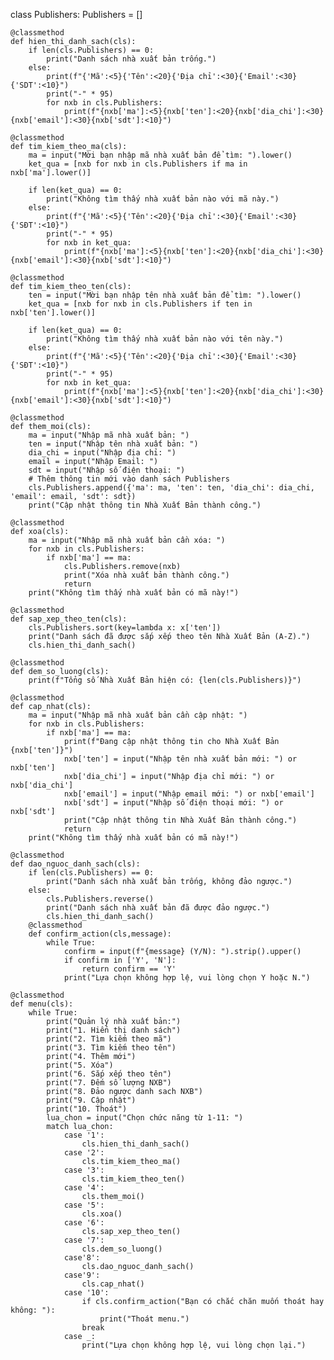 class Publishers:
    Publishers = []

    @classmethod
    def hien_thi_danh_sach(cls):
        if len(cls.Publishers) == 0:
            print("Danh sách nhà xuất bản trống.")
        else:
            print(f"{'Mã':<5}{'Tên':<20}{'Địa chỉ':<30}{'Email':<30}{'SDT':<10}")
            print("-" * 95)
            for nxb in cls.Publishers:
                print(f"{nxb['ma']:<5}{nxb['ten']:<20}{nxb['dia_chi']:<30}{nxb['email']:<30}{nxb['sdt']:<10}")

    @classmethod
    def tim_kiem_theo_ma(cls):
        ma = input("Mời bạn nhập mã nhà xuất bản để tìm: ").lower()
        ket_qua = [nxb for nxb in cls.Publishers if ma in nxb['ma'].lower()]

        if len(ket_qua) == 0:
            print("Không tìm thấy nhà xuất bản nào với mã này.")
        else:
            print(f"{'Mã':<5}{'Tên':<20}{'Địa chỉ':<30}{'Email':<30}{'SĐT':<10}")
            print("-" * 95)
            for nxb in ket_qua:
                print(f"{nxb['ma']:<5}{nxb['ten']:<20}{nxb['dia_chi']:<30}{nxb['email']:<30}{nxb['sdt']:<10}")

    @classmethod
    def tim_kiem_theo_ten(cls):
        ten = input("Mời bạn nhập tên nhà xuất bản để tìm: ").lower()
        ket_qua = [nxb for nxb in cls.Publishers if ten in nxb['ten'].lower()]

        if len(ket_qua) == 0:
            print("Không tìm thấy nhà xuất bản nào với tên này.")
        else:
            print(f"{'Mã':<5}{'Tên':<20}{'Địa chỉ':<30}{'Email':<30}{'SĐT':<10}")
            print("-" * 95)
            for nxb in ket_qua:
                print(f"{nxb['ma']:<5}{nxb['ten']:<20}{nxb['dia_chi']:<30}{nxb['email']:<30}{nxb['sdt']:<10}")

    @classmethod
    def them_moi(cls):
        ma = input("Nhập mã nhà xuất bản: ")
        ten = input("Nhập tên nhà xuất bản: ")
        dia_chi = input("Nhập địa chỉ: ")
        email = input("Nhập Email: ")
        sdt = input("Nhập số điện thoại: ")
        # Thêm thông tin mới vào danh sách Publishers
        cls.Publishers.append({'ma': ma, 'ten': ten, 'dia_chi': dia_chi, 'email': email, 'sdt': sdt})
        print("Cập nhật thông tin Nhà Xuất Bản thành công.")

    @classmethod
    def xoa(cls):
        ma = input("Nhập mã nhà xuất bản cần xóa: ")
        for nxb in cls.Publishers:
            if nxb['ma'] == ma:
                cls.Publishers.remove(nxb)
                print("Xóa nhà xuất bản thành công.")
                return
        print("Không tìm thấy nhà xuất bản có mã này!")

    @classmethod
    def sap_xep_theo_ten(cls):
        cls.Publishers.sort(key=lambda x: x['ten'])
        print("Danh sách đã được sắp xếp theo tên Nhà Xuất Bản (A-Z).")
        cls.hien_thi_danh_sach()

    @classmethod
    def dem_so_luong(cls):
        print(f"Tổng số Nhà Xuất Bản hiện có: {len(cls.Publishers)}")

    @classmethod
    def cap_nhat(cls):
        ma = input("Nhập mã nhà xuất bản cần cập nhật: ")
        for nxb in cls.Publishers:
            if nxb['ma'] == ma:
                print(f"Đang cập nhật thông tin cho Nhà Xuất Bản {nxb['ten']}")
                nxb['ten'] = input("Nhập tên nhà xuất bản mới: ") or nxb['ten']
                nxb['dia_chi'] = input("Nhập địa chỉ mới: ") or nxb['dia_chi']
                nxb['email'] = input("Nhập email mới: ") or nxb['email']
                nxb['sdt'] = input("Nhập số điện thoại mới: ") or nxb['sdt']
                print("Cập nhật thông tin Nhà Xuất Bản thành công.")
                return
        print("Không tìm thấy nhà xuất bản có mã này!")

    @classmethod
    def dao_nguoc_danh_sach(cls):
        if len(cls.Publishers) == 0:
            print("Danh sách nhà xuất bản trống, không đảo ngược.")
        else:
            cls.Publishers.reverse()
            print("Danh sách nhà xuất bản đã được đảo ngược.")
            cls.hien_thi_danh_sach()
        @classmethod
        def confirm_action(cls,message):
            while True:
                confirm = input(f"{message} (Y/N): ").strip().upper()
                if confirm in ['Y', 'N']:
                    return confirm == 'Y'
                print("Lựa chọn không hợp lệ, vui lòng chọn Y hoặc N.")

    @classmethod
    def menu(cls):
        while True:
            print("Quản lý nhà xuất bản:")
            print("1. Hiển thị danh sách")
            print("2. Tìm kiếm theo mã")
            print("3. Tìm kiếm theo tên")
            print("4. Thêm mới")
            print("5. Xóa")
            print("6. Sắp xếp theo tên")
            print("7. Đếm số lượng NXB")
            print("8. Đảo ngược danh sach NXB")
            print("9. Cập nhật")
            print("10. Thoát")
            lua_chon = input("Chọn chức năng từ 1-11: ")
            match lua_chon:
                case '1':
                    cls.hien_thi_danh_sach()
                case '2':
                    cls.tim_kiem_theo_ma()
                case '3':
                    cls.tim_kiem_theo_ten()
                case '4':
                    cls.them_moi()
                case '5':
                    cls.xoa()
                case '6':
                    cls.sap_xep_theo_ten()
                case '7':
                    cls.dem_so_luong()
                case'8':
                    cls.dao_nguoc_danh_sach()
                case'9':
                    cls.cap_nhat()
                case '10':
                    if cls.confirm_action("Bạn có chắc chăn muốn thoát hay không: "):
                        print("Thoát menu.")
                    break
                case _:
                    print("Lựa chọn không hợp lệ, vui lòng chọn lại.")

